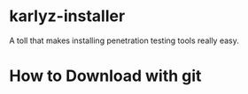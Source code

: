 # karlyz-installer

A toll that makes installing penetration testing tools really easy.

# How to Download with git

```git clone 
